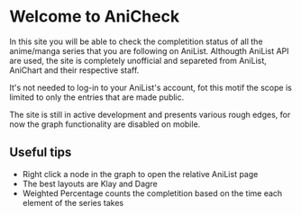 # Welcome to AniCheck

In this site you will be able to check the completition status of all the anime/manga series that you are following on AniList. Althougth AniList API are used, the site is completely unofficial and separeted from AniList, AniChart and their respective staff.

It's not needed to log-in to your AniList's account, fot this motif the scope is limited to only the entries that are made public.

The site is still in active development and presents various rough edges, for now the graph functionality are disabled on mobile.

## Useful tips

* Right click a node in the graph to open the relative AniList page
* The best layouts are Klay and Dagre
* Weighted Percentage counts the completition based on the time each element of the series takes
